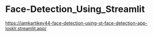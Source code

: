 # Face-Detection_Using_Streamlit
https://iamkartikey44-face-detection-using-st-face-detection-app-losklr.streamlit.app/
